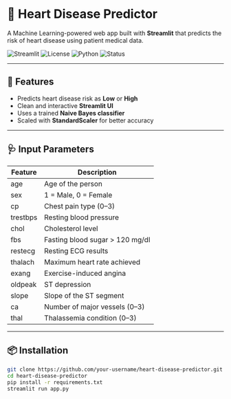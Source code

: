# 💓 Heart Disease Predictor

A Machine Learning-powered web app built with **Streamlit** that predicts the risk of heart disease using patient medical data.

![Streamlit](https://img.shields.io/badge/Built%20with-Streamlit-orange?logo=streamlit)
![License](https://img.shields.io/badge/License-MIT-green)
![Python](https://img.shields.io/badge/Python-3.9%2B-blue)
![Status](https://img.shields.io/badge/Status-Active-success)

---

## 🧠 Features

- Predicts heart disease risk as **Low** or **High**
- Clean and interactive **Streamlit UI**
- Uses a trained **Naive Bayes classifier**
- Scaled with **StandardScaler** for better accuracy

---

## 🩺 Input Parameters

| Feature       | Description                        |
|---------------|------------------------------------|
| age           | Age of the person                  |
| sex           | 1 = Male, 0 = Female               |
| cp            | Chest pain type (0–3)              |
| trestbps      | Resting blood pressure             |
| chol          | Cholesterol level                  |
| fbs           | Fasting blood sugar > 120 mg/dl    |
| restecg       | Resting ECG results                |
| thalach       | Maximum heart rate achieved        |
| exang         | Exercise-induced angina            |
| oldpeak       | ST depression                      |
| slope         | Slope of the ST segment            |
| ca            | Number of major vessels (0–3)      |
| thal          | Thalassemia condition (0–3)        |

---

## 📦 Installation

```bash
git clone https://github.com/your-username/heart-disease-predictor.git
cd heart-disease-predictor
pip install -r requirements.txt
streamlit run app.py

